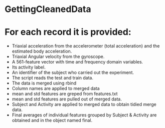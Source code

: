 # GettingCleanedData

For each record it is provided:
======================================

- Triaxial acceleration from the accelerometer (total acceleration) and the estimated body acceleration.
- Triaxial Angular velocity from the gyroscope. 
- A 561-feature vector with time and frequency domain variables. 
- Its activity label. 
- An identifier of the subject who carried out the experiment.
- The script reads the test and train data.
- The data is merged using rbind
- Column names are applied to merged data
- mean and std features are greped from features.txt
- mean and std features are pulled out of merged data.
- Subject and Activity are applied to merged data to obtain tidied merge data.
- Final averages of individual features grouped by Subject & Activity are obtained and in the object named final.

